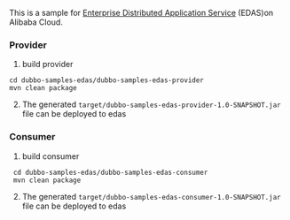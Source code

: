 This is a sample for [Enterprise Distributed Application Service](https://cn.aliyun.com/product/edas) (EDAS)on Alibaba Cloud.


### Provider

1. build provider
  ```
cd dubbo-samples-edas/dubbo-samples-edas-provider
mvn clean package
  ```

2. The generated `target/dubbo-samples-edas-provider-1.0-SNAPSHOT.jar` file can be deployed to edas



### Consumer

1. build consumer
  ```
   cd dubbo-samples-edas/dubbo-samples-edas-consumer
   mvn clean package
  ```

2. The generated `target/dubbo-samples-edas-consumer-1.0-SNAPSHOT.jar` file can be deployed to edas